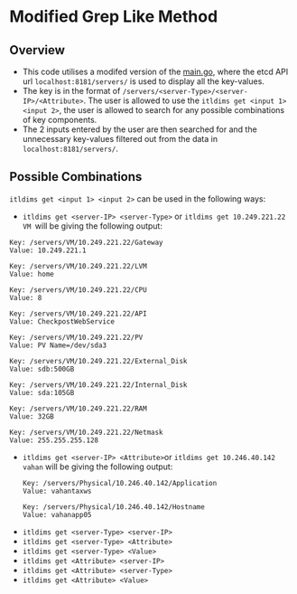# Modified Grep Like Method

## Overview
- This code utilises a modifed version of the [main.go](https://github.com/yash-anand-fosteringlinux/Commands-and-Outputs/blob/main/Old-Keys-Input/main.go), where the etcd API url `localhost:8181/servers/` is used to display all the key-values. 
- The key is in the format of `/servers/<server-Type>/<server-IP>/<Attribute>`. The user is allowed to use the `itldims get <input 1> <input 2>`, the user is allowed to search for any possible combinations of key components.
- The 2 inputs entered by the user are then searched for and the unnecessary key-values filtered out from the data in `localhost:8181/servers/`.

## Possible Combinations
`itldims get <input 1> <input 2>` can be used in the following ways:
- `itldims get <server-IP> <server-Type>` or `itldims get 10.249.221.22 VM `will be giving the following output:
```
Key: /servers/VM/10.249.221.22/Gateway
Value: 10.249.221.1

Key: /servers/VM/10.249.221.22/LVM
Value: home

Key: /servers/VM/10.249.221.22/CPU
Value: 8

Key: /servers/VM/10.249.221.22/API
Value: CheckpostWebService

Key: /servers/VM/10.249.221.22/PV
Value: PV Name=/dev/sda3

Key: /servers/VM/10.249.221.22/External_Disk
Value: sdb:500GB

Key: /servers/VM/10.249.221.22/Internal_Disk
Value: sda:105GB

Key: /servers/VM/10.249.221.22/RAM
Value: 32GB

Key: /servers/VM/10.249.221.22/Netmask
Value: 255.255.255.128
```

- `itldims get <server-IP> <Attribute>`or `itldims get 10.246.40.142 vahan` will be giving the following output:
  ```
  Key: /servers/Physical/10.246.40.142/Application
  Value: vahantaxws

  Key: /servers/Physical/10.246.40.142/Hostname
  Value: vahanapp05
  ```
- `itldims get <server-Type> <server-IP>`
- `itldims get <server-Type> <Attribute>`
- `itldims get <server-Type> <Value>`
- `itldims get <Attribute> <server-IP>`
- `itldims get <Attribute> <server-Type>`
- `itldims get <Attribute> <Value>`


